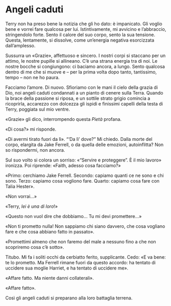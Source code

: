# Angeli caduti

Terry non ha preso bene la notizia che gli ho dato: è impanicato. Gli voglio bene e vorrei fare qualcosa per lui. Istintivamente, mi avvicino e l’abbraccio, stringendolo forte. Sento il calore del suo corpo, sento la sua tensione. Questa, lentamente, si dissolve, come un’energia negativa esorcizzata dall’amplesso.

Sussurra un «Grazie», affettuoso e sincero. I nostri corpi si staccano per un attimo, le nostre pupille si allineano. C’è una strana energia tra di noi. Le nostre bocche si congiungono: ci baciamo ancora, a lungo. Sento qualcosa dentro di me che si muove e – per la prima volta dopo tanto, tantissimo, tempo – non ne ho paura.

Facciamo l’amore. Di nuovo. Sfioriamo con le mani il cielo della grazia di Dio, noi angeli caduti condannati a un pianto di cenere sulla Terra. Quando la brace della passione si riposa, e un sottile strato grigio comincia a ricoprirla, accarezzo con dolcezza gli ispidi e finissimi capelli della testa di Terry, poggiata sul mio ventre.

«Grazie» gli dico, interrompendo questa *Pietà* profana.

«Di cosa?» mi risponde.

«Di avermi tirato fuori da lì». “‘Da lì’ dove?” Mi chiedo. Dalla morte del corpo, elargita da Jake Ferrell, o da quella delle emozioni, autoinflitta? Non so rispondermi, non ancora.

Sul suo volto si colora un sorriso: «“Servire e proteggere”. È il mio lavoro» ironizza. Poi riprende: «Faith, adesso cosa facciamo?»

«Primo: cerchiamo Jake Ferrell. Secondo: capiamo quanti ce ne sono e chi sono. Terzo: capiamo cosa vogliono fare. Quarto: capiamo cosa fare con Talia Hester».

«Non vorrai…»

«Terry, *lei è una di loro*!»

«Questo non vuol dire che dobbiamo… Tu mi devi promettere…»

«Non ti prometto nulla! Non sappiamo chi siano davvero, che cosa vogliano fare e che cosa abbiano fatto in passato».

«Promettimi almeno che non faremo del male a nessuno fino a che non scopriremo cosa c’è sotto».

Titubo. Mi fa i soliti occhi da cerbiatto ferito, supplicante. Cedo: «E va bene: te lo prometto. Ma Ferrell rimane fuori da questo accordo: ha tentato di uccidere sua moglie Harriet, e ha tentato di uccidere me».

«Affare fatto. Ma niente danni collaterali».

«Affare fatto».

Così gli angeli caduti si preparano alla loro battaglia terrena.
